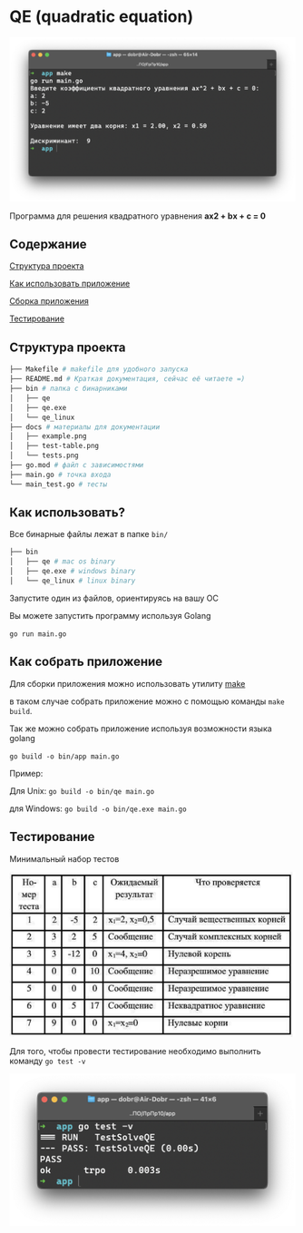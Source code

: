 # QE (quadratic equation)

![](/docs/example.png)

Программа для решения квадратного уравнения **ах2 + bх + с = 0**

## Содержание
[Структура проекта](#структура-проекта)

[Как использовать приложение](#как-использовать)

[Сборка приложения](#как-собрать-приложение)

[Тестирование](#тестирование)


## Структура проекта
```bash
├── Makefile # makefile для удобного запуска
├── README.md # Краткая документация, сейчас её читаете =)
├── bin # папка с бинарниками
│   ├── qe
│   ├── qe.exe
│   └── qe_linux
├── docs # материалы для документации
│   ├── example.png
│   ├── test-table.png
│   └── tests.png
├── go.mod # файл с зависимостями
├── main.go # точка входа
└── main_test.go # тесты
```

## Как использовать?

Все бинарные файлы лежат в папке `bin/`

```bash
├── bin
│   ├── qe # mac os binary
│   ├── qe.exe # windows binary
│   └── qe_linux # linux binary
```

Запустите один из файлов, ориентируясь на вашу ОС

Вы можете запустить программу используя Golang

`go run main.go`

## Как собрать приложение

Для сборки приложения можно использовать утилиту [make](https://www.gnu.org/software/make/#download)

в таком случае собрать приложение можно с помощью команды `make build`.

Так же можно собрать приложение используя возможности языка golang


`go build -o bin/app main.go`

Пример:

Для Unix:
`go build -o bin/qe main.go`

для Windows:
`go build -o bin/qe.exe main.go`

## Тестирование

Минимальный набор тестов

![](/docs/test-table.png)

Для того, чтобы провести тестирование необходимо выполнить команду `go test -v`

![](/docs/tests.png)